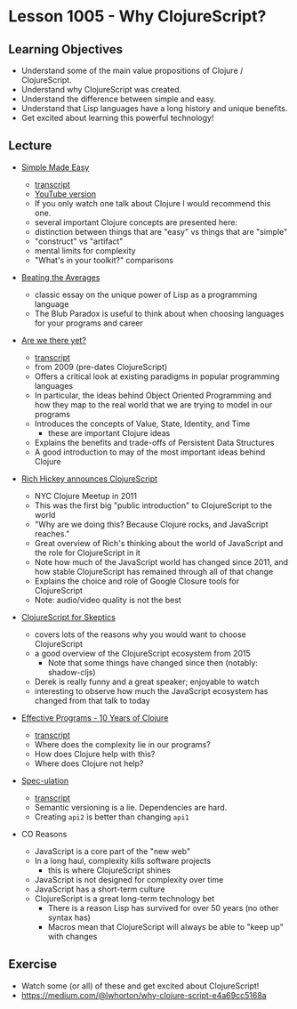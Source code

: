 # Lesson 1005 - Why ClojureScript?

## Learning Objectives

- Understand some of the main value propositions of Clojure / ClojureScript.
- Understand why ClojureScript was created.
- Understand the difference between simple and easy.
- Understand that Lisp languages have a long history and unique benefits.
- Get excited about learning this powerful technology!

## Lecture

- [Simple Made Easy](https://www.infoq.com/presentations/Simple-Made-Easy/)
  - [transcript](https://github.com/matthiasn/talk-transcripts/blob/master/Hickey_Rich/SimpleMadeEasy.md)
  - [YouTube version](https://www.youtube.com/watch?v=oytL881p-nQ)
  - If you only watch one talk about Clojure I would recommend this one.
  - several important Clojure concepts are presented here:
  - distinction between things that are "easy" vs things that are "simple"
  - "construct" vs "artifact"
  - mental limits for complexity
  - "What's in your toolkit?" comparisons

- [Beating the Averages](http://www.paulgraham.com/avg.html)
  - classic essay on the unique power of Lisp as a programming language
  - The Blub Paradox is useful to think about when choosing languages for your programs and career

- [Are we there yet?](https://www.infoq.com/presentations/Are-We-There-Yet-Rich-Hickey/)
  - [transcript](https://github.com/matthiasn/talk-transcripts/blob/master/Hickey_Rich/AreWeThereYet.md)
  - from 2009 (pre-dates ClojureScript)
  - Offers a critical look at existing paradigms in popular programming languages
  - In particular, the ideas behind Object Oriented Programming and how they map to the real world that we are trying to model in our programs
  - Introduces the concepts of Value, State, Identity, and Time
    - these are important Clojure ideas
  - Explains the benefits and trade-offs of Persistent Data Structures
  - A good introduction to may of the most important ideas behind Clojure

- [Rich Hickey announces ClojureScript](https://www.youtube.com/watch?v=tVooR-dF_Ag)
  - NYC Clojure Meetup in 2011
  - This was the first big "public introduction" to ClojureScript to the world
  - "Why are we doing this? Because Clojure rocks, and JavaScript reaches."
  - Great overview of Rich's thinking about the world of JavaScript and the role for ClojureScript in it
  - Note how much of the JavaScript world has changed since 2011, and how stable ClojureScript has remained through all of that change
  - Explains the choice and role of Google Closure tools for ClojureScript
  - Note: audio/video quality is not the best

- [ClojureScript for Skeptics](https://www.youtube.com/watch?v=gsffg5xxFQI)
  - covers lots of the reasons why you would want to choose ClojureScript
  - a good overview of the ClojureScript ecosystem from 2015
    - Note that some things have changed since then (notably: shadow-cljs)
  - Derek is really funny and a great speaker; enjoyable to watch
  - interesting to observe how much the JavaScript ecosystem has changed from that talk to today

- [Effective Programs - 10 Years of Clojure](https://www.youtube.com/watch?v=2V1FtfBDsLU)
  - [transcript](https://github.com/matthiasn/talk-transcripts/blob/master/Hickey_Rich/EffectivePrograms.md)
  - Where does the complexity lie in our programs?
  - How does Clojure help with this?
  - Where does Clojure not help?

- [Spec-ulation](https://www.youtube.com/watch?v=oyLBGkS5ICk)
  - [transcript](https://github.com/matthiasn/talk-transcripts/blob/master/Hickey_Rich/Spec_ulation.md)
  - Semantic versioning is a lie. Dependencies are hard.
  - Creating `api2` is better than changing `api1`

- CO Reasons
  - JavaScript is a core part of the "new web"
  - In a long haul, complexity kills software projects
    - this is where ClojureScript shines
  - JavaScript is not designed for complexity over time
  - JavaScript has a short-term culture
  - ClojureScript is a great long-term technology bet
    - There is a reason Lisp has survived for over 50 years (no other syntax has)
    - Macros mean that ClojureScript will always be able to "keep up" with changes

## Exercise

- Watch some (or all) of these and get excited about ClojureScript!
- https://medium.com/@lwhorton/why-clojure-script-e4a69cc5168a

